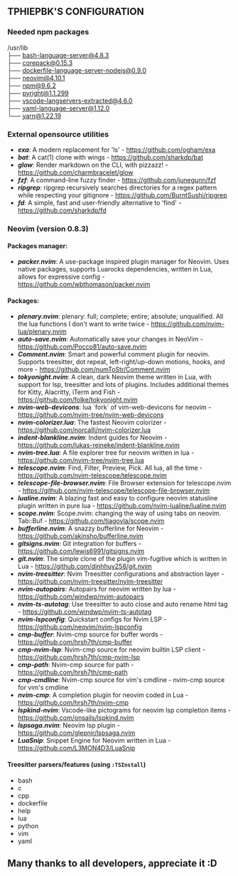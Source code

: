## TPHIEPBK'S CONFIGURATION

### Needed npm packages

/usr/lib</br>
├── bash-language-server@4.8.3</br>
├── corepack@0.15.3</br>
├── dockerfile-language-server-nodejs@0.9.0</br>
├── neovim@4.10.1</br>
├── npm@9.6.2</br>
├── pyright@1.1.299</br>
├── vscode-langservers-extracted@4.6.0</br>
├── yaml-language-server@1.12.0</br>
└── yarn@1.22.19</br>

### External opensource utilities

+ ***exa***: A modern replacement for 'ls' - https://github.com/ogham/exa
+ ***bat***: A cat(1) clone with wings - https://github.com/sharkdp/bat
+ ***glow***: Render markdown on the CLI, with pizzazz! - https://github.com/charmbracelet/glow
+ ***fzf***: A command-line fuzzy finder - https://github.com/junegunn/fzf
+ ***ripgrep***: ripgrep recursively searches directories for a regex pattern while respecting your gitignore - https://github.com/BurntSushi/ripgrep
+ ***fd***: A simple, fast and user-friendly alternative to 'find' - https://github.com/sharkdp/fd

### Neovim (version 0.8.3)

#### Packages manager:
+ ***packer.nvim***: A use-package inspired plugin manager for Neovim. Uses native packages, supports Luarocks dependencies, written in Lua, allows for expressive config - https://github.com/wbthomason/packer.nvim

#### Packages:
+ ***plenary.nvim***: plenary: full; complete; entire; absolute; unqualified. All the lua functions I don't want to write twice - https://github.com/nvim-lua/plenary.nvim
+ ***auto-save.nvim***: Automatically save your changes in NeoVim - https://github.com/Pocco81/auto-save.nvim
+ ***Comment.nvim***: Smart and powerful comment plugin for neovim. Supports treesitter, dot repeat, left-right/up-down motions, hooks, and more - https://github.com/numToStr/Comment.nvim
+ ***tokyonight.nvim***: A clean, dark Neovim theme written in Lua, with support for lsp, treesitter and lots of plugins. Includes additional themes for Kitty, Alacritty, iTerm and Fish - https://github.com/folke/tokyonight.nvim
+ ***nvim-web-devicons***: lua \`fork\` of vim-web-devicons for neovim - https://github.com/nvim-tree/nvim-web-devicons
+ ***nvim-colorizer.lua***: The fastest Neovim colorizer - https://github.com/norcalli/nvim-colorizer.lua
+ ***indent-blankline.nvim***: Indent guides for Neovim - https://github.com/lukas-reineke/indent-blankline.nvim
+ ***nvim-tree.lua***: A file explorer tree for neovim written in lua - https://github.com/nvim-tree/nvim-tree.lua
+ ***telescope.nvim***: Find, Filter, Preview, Pick. All lua, all the time - https://github.com/nvim-telescope/telescope.nvim
+ ***telescope-file-browser.nvim***: File Browser extension for telescope.nvim - https://github.com/nvim-telescope/telescope-file-browser.nvim
+ ***lualine.nvim***: A blazing fast and easy to configure neovim statusline plugin written in pure lua - https://github.com/nvim-lualine/lualine.nvim
+ ***scope.nvim***: Scope.nvim: changing the way of using tabs on neovim. Tab::Buf - https://github.com/tiagovla/scope.nvim
+ ***bufferline.nvim***: A snazzy bufferline for Neovim - https://github.com/akinsho/bufferline.nvim
+ ***gitsigns.nvim***: Git integration for buffers - https://github.com/lewis6991/gitsigns.nvim
+ ***git.nvim***: The simple clone of the plugin vim-fugitive which is written in Lua - https://github.com/dinhhuy258/git.nvim
+ ***nvim-treesitter***: Nvim Treesitter configurations and abstraction layer - https://github.com/nvim-treesitter/nvim-treesitter
+ ***nvim-autopairs***: Autopairs for neovim written by lua - https://github.com/windwp/nvim-autopairs
+ ***nvim-ts-autotag***: Use treesitter to auto close and auto rename html tag - https://github.com/windwp/nvim-ts-autotag
+ ***nvim-lspconfig***: Quickstart configs for Nvim LSP - https://github.com/neovim/nvim-lspconfig
+ ***cmp-buffer***: Nvim-cmp source for buffer words - https://github.com/hrsh7th/cmp-buffer
+ ***cmp-nvim-lsp***: Nvim-cmp source for neovim builtin LSP client - https://github.com/hrsh7th/cmp-nvim-lsp
+ ***cmp-path***: Nvim-cmp source for path - https://github.com/hrsh7th/cmp-path
+ ***cmp-cmdline***: Nvim-cmp source for vim's cmdline -  nvim-cmp source for vim's cmdline
+ ***nvim-cmp***: A completion plugin for neovim coded in Lua - https://github.com/hrsh7th/nvim-cmp
+ ***lspkind-nvim***: Vscode-like pictograms for neovim lsp completion items - https://github.com/onsails/lspkind.nvim
+ ***lspsaga.nvim***: Neovim lsp plugin - https://github.com/glepnir/lspsaga.nvim
+ ***LuaSnip***: Snippet Engine for Neovim written in Lua - https://github.com/L3MON4D3/LuaSnip

#### Treesitter parsers/features (using `:TSInstall`)
+ bash
+ c
+ cpp
+ dockerfile
+ help
+ lua
+ python
+ vim
+ yaml

## Many thanks to all developers, appreciate it :D

